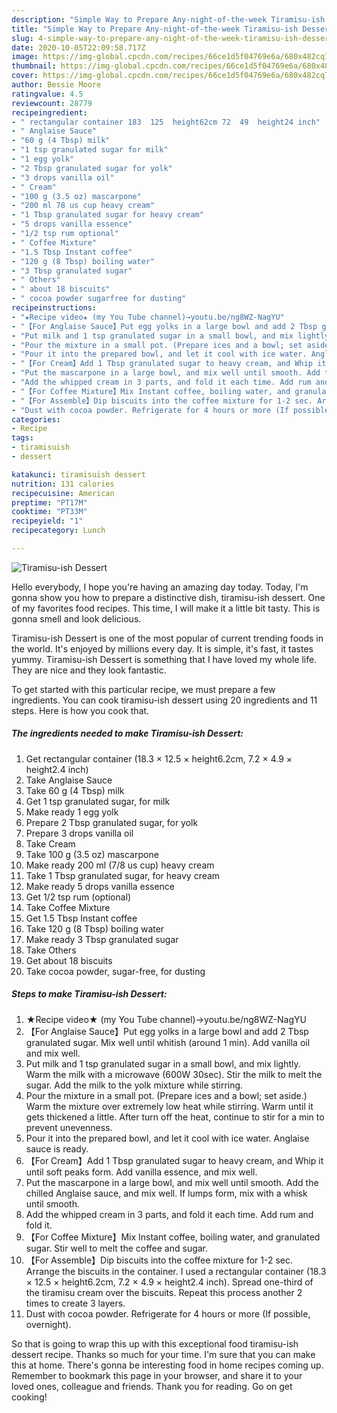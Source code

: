 ```yaml
---
description: "Simple Way to Prepare Any-night-of-the-week Tiramisu-ish Dessert"
title: "Simple Way to Prepare Any-night-of-the-week Tiramisu-ish Dessert"
slug: 4-simple-way-to-prepare-any-night-of-the-week-tiramisu-ish-dessert
date: 2020-10-05T22:09:58.717Z
image: https://img-global.cpcdn.com/recipes/66ce1d5f04769e6a/680x482cq70/tiramisu-ish-dessert-recipe-main-photo.jpg
thumbnail: https://img-global.cpcdn.com/recipes/66ce1d5f04769e6a/680x482cq70/tiramisu-ish-dessert-recipe-main-photo.jpg
cover: https://img-global.cpcdn.com/recipes/66ce1d5f04769e6a/680x482cq70/tiramisu-ish-dessert-recipe-main-photo.jpg
author: Bessie Moore
ratingvalue: 4.5
reviewcount: 28779
recipeingredient:
- " rectangular container 183  125  height62cm 72  49  height24 inch"
- " Anglaise Sauce"
- "60 g (4 Tbsp) milk"
- "1 tsp granulated sugar for milk"
- "1 egg yolk"
- "2 Tbsp granulated sugar for yolk"
- "3 drops vanilla oil"
- " Cream"
- "100 g (3.5 oz) mascarpone"
- "200 ml 78 us cup heavy cream"
- "1 Tbsp granulated sugar for heavy cream"
- "5 drops vanilla essence"
- "1/2 tsp rum optional"
- " Coffee Mixture"
- "1.5 Tbsp Instant coffee"
- "120 g (8 Tbsp) boiling water"
- "3 Tbsp granulated sugar"
- " Others"
- " about 18 biscuits"
- " cocoa powder sugarfree for dusting"
recipeinstructions:
- "★Recipe video★ (my You Tube channel)→youtu.be/ng8WZ-NagYU"
- "【For Anglaise Sauce】Put egg yolks in a large bowl and add 2 Tbsp granulated sugar. Mix well until whitish (around 1 min). Add vanilla oil and mix well."
- "Put milk and 1 tsp granulated sugar in a small bowl, and mix lightly. Warm the milk with a microwave (600W 30sec). Stir the milk to melt the sugar. Add the milk to the yolk mixture while stirring."
- "Pour the mixture in a small pot. (Prepare ices and a bowl; set aside.) Warm the mixture over extremely low heat while stirring. Warm until it gets thickened a little. After turn off the heat, continue to stir for a min to prevent unevenness."
- "Pour it into the prepared bowl, and let it cool with ice water. Anglaise sauce is ready."
- "【For Cream】Add 1 Tbsp granulated sugar to heavy cream, and Whip it until soft peaks form. Add vanilla essence, and mix well."
- "Put the mascarpone in a large bowl, and mix well until smooth. Add the chilled Anglaise sauce, and mix well. If lumps form, mix with a whisk until smooth."
- "Add the whipped cream in 3 parts, and fold it each time. Add rum and fold it."
- "【For Coffee Mixture】Mix Instant coffee, boiling water, and granulated sugar. Stir well to melt the coffee and sugar."
- "【For Assemble】Dip biscuits into the coffee mixture for 1-2 sec. Arrange the biscuits in the container. I used a rectangular container (18.3 × 12.5 × height6.2cm, 7.2 × 4.9 × height2.4 inch). Spread one-third of the tiramisu cream over the biscuits. Repeat this process another 2 times to create 3 layers."
- "Dust with cocoa powder. Refrigerate for 4 hours or more (If possible, overnight)."
categories:
- Recipe
tags:
- tiramisuish
- dessert

katakunci: tiramisuish dessert 
nutrition: 131 calories
recipecuisine: American
preptime: "PT17M"
cooktime: "PT33M"
recipeyield: "1"
recipecategory: Lunch

---
```



![Tiramisu-ish Dessert](https://img-global.cpcdn.com/recipes/66ce1d5f04769e6a/680x482cq70/tiramisu-ish-dessert-recipe-main-photo.jpg)

Hello everybody, I hope you're having an amazing day today. Today, I'm gonna show you how to prepare a distinctive dish, tiramisu-ish dessert. One of my favorites food recipes. This time, I will make it a little bit tasty. This is gonna smell and look delicious.

Tiramisu-ish Dessert is one of the most popular of current trending foods in the world. It's enjoyed by millions every day. It is simple, it's fast, it tastes yummy. Tiramisu-ish Dessert is something that I have loved my whole life. They are nice and they look fantastic.




To get started with this particular recipe, we must prepare a few ingredients. You can cook tiramisu-ish dessert using 20 ingredients and 11 steps. Here is how you cook that.

<!--inarticleads1-->

##### The ingredients needed to make Tiramisu-ish Dessert:

1. Get  rectangular container (18.3 × 12.5 × height6.2cm, 7.2 × 4.9 × height2.4 inch)
1. Take  Anglaise Sauce
1. Take 60 g (4 Tbsp) milk
1. Get 1 tsp granulated sugar, for milk
1. Make ready 1 egg yolk
1. Prepare 2 Tbsp granulated sugar, for yolk
1. Prepare 3 drops vanilla oil
1. Take  Cream
1. Take 100 g (3.5 oz) mascarpone
1. Make ready 200 ml (7/8 us cup) heavy cream
1. Take 1 Tbsp granulated sugar, for heavy cream
1. Make ready 5 drops vanilla essence
1. Get 1/2 tsp rum (optional)
1. Take  Coffee Mixture
1. Get 1.5 Tbsp Instant coffee
1. Take 120 g (8 Tbsp) boiling water
1. Make ready 3 Tbsp granulated sugar
1. Take  Others
1. Get  about 18 biscuits
1. Take  cocoa powder, sugar-free, for dusting




<!--inarticleads2-->

##### Steps to make Tiramisu-ish Dessert:

1. ★Recipe video★ (my You Tube channel)→youtu.be/ng8WZ-NagYU
1. 【For Anglaise Sauce】Put egg yolks in a large bowl and add 2 Tbsp granulated sugar. Mix well until whitish (around 1 min). Add vanilla oil and mix well.
1. Put milk and 1 tsp granulated sugar in a small bowl, and mix lightly. Warm the milk with a microwave (600W 30sec). Stir the milk to melt the sugar. Add the milk to the yolk mixture while stirring.
1. Pour the mixture in a small pot. (Prepare ices and a bowl; set aside.) Warm the mixture over extremely low heat while stirring. Warm until it gets thickened a little. After turn off the heat, continue to stir for a min to prevent unevenness.
1. Pour it into the prepared bowl, and let it cool with ice water. Anglaise sauce is ready.
1. 【For Cream】Add 1 Tbsp granulated sugar to heavy cream, and Whip it until soft peaks form. Add vanilla essence, and mix well.
1. Put the mascarpone in a large bowl, and mix well until smooth. Add the chilled Anglaise sauce, and mix well. If lumps form, mix with a whisk until smooth.
1. Add the whipped cream in 3 parts, and fold it each time. Add rum and fold it.
1. 【For Coffee Mixture】Mix Instant coffee, boiling water, and granulated sugar. Stir well to melt the coffee and sugar.
1. 【For Assemble】Dip biscuits into the coffee mixture for 1-2 sec. Arrange the biscuits in the container. I used a rectangular container (18.3 × 12.5 × height6.2cm, 7.2 × 4.9 × height2.4 inch). Spread one-third of the tiramisu cream over the biscuits. Repeat this process another 2 times to create 3 layers.
1. Dust with cocoa powder. Refrigerate for 4 hours or more (If possible, overnight).




So that is going to wrap this up with this exceptional food tiramisu-ish dessert recipe. Thanks so much for your time. I'm sure that you can make this at home. There's gonna be interesting food in home recipes coming up. Remember to bookmark this page in your browser, and share it to your loved ones, colleague and friends. Thank you for reading. Go on get cooking!

